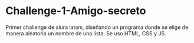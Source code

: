 # Challenge-1-Amigo-secreto
Primer challenge de alura latam, diseñando un programa donde se elige de manera aleatoria un nombre de una lista. Se uso HTML, CSS y JS.
